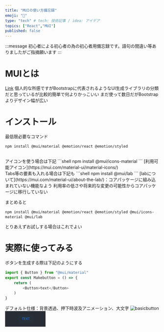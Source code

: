 ```yaml
---
title: "MUIの使い方備忘録"
emoji: "👻"
type: "tech" # tech: 技術記事 / idea: アイデア
topics: ["React","MUI"]
published: false
---
```

:::message
 初心者による初心者の為の初心者用備忘録です。語句の間違い等ありましたがご指摘願います
:::
<br>
# MUIとは
[Link](https://mui.com/)
個人的な所感ですがBootstrapに代表されるようなUI生成ライブラリの分類だと思っているが比較的簡単で何よりかっこいい
まだ使って数日だがBootstrapよりデザイン幅が広い

# インストール
最低限必要なコマンド
```shell
npm install @mui/material @emotion/react @emotion/styled
```
<br>
アイコンを使う場合は下記
```shell
npm install @mui/icons-material
```
[利用可能アイコン](https://mui.com/material-ui/material-icons/)

<br>
Tabs等の要素も入れる場合は下記も
```shell
npm install @mui/lab
```
[labについて](https://mui.com/material-ui/about-the-lab/)：コアパッケージに組み込まれていない機能なよう
利用率の低さや将来的な変更の可能性からコアパッケージに移行していない

まとめると
```shell
npm install @mui/material @emotion/react @emotion/styled @mui/icons-material @mui/lab
```
とりあえずお試しする場合はこれでよい

# 実際に使ってみる
ボタンを生成する際は下記のようにする
```js
import { Button } from "@mui/material"
export const Makebutton = () => {
    return (
        <Button>text</Button>
    )
}
```
デフォルト仕様：背景透過、押下時波及アニメーション、大文字
![basicbutton](https://storage.googleapis.com/zenn-user-upload/ea13f9514e13-20230205.png)
![basicbutton](/image/useMUI/20230205_basicbutton.png)
<br>


